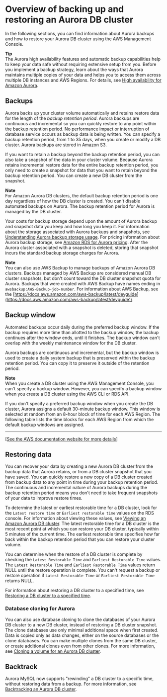# Overview of backing up and restoring an Aurora DB cluster<a name="Aurora.Managing.Backups"></a>

In the following sections, you can find information about Aurora backups and how to restore your Aurora DB cluster using the AWS Management Console\.

**Tip**  
 The Aurora high availability features and automatic backup capabilities help to keep your data safe without requiring extensive setup from you\. Before you implement a backup strategy, learn about the ways that Aurora maintains multiple copies of your data and helps you to access them across multiple DB instances and AWS Regions\. For details, see [High availability for Amazon Aurora](Concepts.AuroraHighAvailability.md)\.

## Backups<a name="Aurora.Managing.Backups.Backup"></a>

Aurora backs up your cluster volume automatically and retains restore data for the length of the *backup retention period*\. Aurora backups are continuous and incremental so you can quickly restore to any point within the backup retention period\. No performance impact or interruption of database service occurs as backup data is being written\. You can specify a backup retention period, from 1 to 35 days, when you create or modify a DB cluster\. Aurora backups are stored in Amazon S3\.

If you want to retain a backup beyond the backup retention period, you can also take a snapshot of the data in your cluster volume\. Because Aurora retains incremental restore data for the entire backup retention period, you only need to create a snapshot for data that you want to retain beyond the backup retention period\. You can create a new DB cluster from the snapshot\.

**Note**  
For Amazon Aurora DB clusters, the default backup retention period is one day regardless of how the DB cluster is created\.
You can't disable automated backups on Aurora\. The backup retention period for Aurora is managed by the DB cluster\.

 Your costs for backup storage depend upon the amount of Aurora backup and snapshot data you keep and how long you keep it\. For information about the storage associated with Aurora backups and snapshots, see [Understanding Aurora backup storage usage](aurora-storage-backup.md)\. For pricing information about Aurora backup storage, see [Amazon RDS for Aurora pricing](https://aws.amazon.com/rds/aurora/pricing)\. After the Aurora cluster associated with a snapshot is deleted, storing that snapshot incurs the standard backup storage charges for Aurora\. 

**Note**  
You can also use AWS Backup to manage backups of Amazon Aurora DB clusters\. Backups managed by AWS Backup are considered manual DB cluster snapshots, but don't count toward the DB cluster snapshot quota for Aurora\. Backups that were created with AWS Backup have names ending in `awsbackup:AWS-Backup-job-number`\. For information about AWS Backup, see the [https://docs.aws.amazon.com/aws-backup/latest/devguide](https://docs.aws.amazon.com/aws-backup/latest/devguide)\.

## Backup window<a name="Aurora.Managing.Backups.BackupWindow"></a>

Automated backups occur daily during the preferred backup window\. If the backup requires more time than allotted to the backup window, the backup continues after the window ends, until it finishes\. The backup window can't overlap with the weekly maintenance window for the DB cluster\. 

Aurora backups are continuous and incremental, but the backup window is used to create a daily system backup that is preserved within the backup retention period\. You can copy it to preserve it outside of the retention period\.

**Note**  
When you create a DB cluster using the AWS Management Console, you can't specify a backup window\. However, you can specify a backup window when you create a DB cluster using the AWS CLI or RDS API\.

If you don't specify a preferred backup window when you create the DB cluster, Aurora assigns a default 30\-minute backup window\. This window is selected at random from an 8\-hour block of time for each AWS Region\. The following table lists the time blocks for each AWS Region from which the default backup windows are assigned\. 


****  
[\[See the AWS documentation website for more details\]](http://docs.aws.amazon.com/AmazonRDS/latest/AuroraUserGuide/Aurora.Managing.Backups.html)

## Restoring data<a name="Aurora.Managing.Backups.Restore"></a>

You can recover your data by creating a new Aurora DB cluster from the backup data that Aurora retains, or from a DB cluster snapshot that you have saved\. You can quickly restore a new copy of a DB cluster created from backup data to any point in time during your backup retention period\. The continuous and incremental nature of Aurora backups during the backup retention period means you don't need to take frequent snapshots of your data to improve restore times\.

To determine the latest or earliest restorable time for a DB cluster, look for the `Latest restore time` or `Earliest restorable time` values on the RDS console\. For information about viewing these values, see [Viewing an Amazon Aurora DB cluster](accessing-monitoring.md#Aurora.Viewing)\. The latest restorable time for a DB cluster is the most recent point at which you can restore your DB cluster, typically within 5 minutes of the current time\. The earliest restorable time specifies how far back within the backup retention period that you can restore your cluster volume\.

You can determine when the restore of a DB cluster is complete by checking the `Latest Restorable Time` and `Earliest Restorable Time` values\. The `Latest Restorable Time` and `Earliest Restorable Time` values return NULL until the restore operation is complete\. You can't request a backup or restore operation if `Latest Restorable Time` or `Earliest Restorable Time` returns NULL\.

For information about restoring a DB cluster to a specified time, see [Restoring a DB cluster to a specified time](USER_PIT.md)\.

### Database cloning for Aurora<a name="Aurora.Managing.Backups.Restore.Cloning"></a>

You can also use database cloning to clone the databases of your Aurora DB cluster to a new DB cluster, instead of restoring a DB cluster snapshot\. The clone databases use only minimal additional space when first created\. Data is copied only as data changes, either on the source databases or the clone databases\. You can make multiple clones from the same DB cluster, or create additional clones even from other clones\. For more information, see [Cloning a volume for an Aurora DB cluster](Aurora.Managing.Clone.md)\.

## Backtrack<a name="Aurora.Managing.Backups.Backtrack"></a>

Aurora MySQL now supports "rewinding" a DB cluster to a specific time, without restoring data from a backup\. For more information, see [Backtracking an Aurora DB cluster](AuroraMySQL.Managing.Backtrack.md)\.